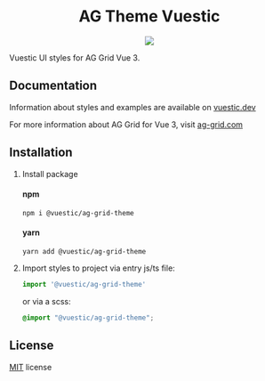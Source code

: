 <h1 align="center">AG Theme Vuestic</h1>
<p align="center"><img src="https://img.shields.io/npm/v/@vuestic/ag-grid-theme?label=ag-grid-theme"></p>
Vuestic UI styles for AG Grid Vue 3.

## Documentation

Information about styles and examples are available
on [vuestic.dev](https://vuestic.dev/en/extensions/ag-grid)

For more information about AG Grid for Vue 3, visit [ag-grid.com](https://www.ag-grid.com/vue-data-grid/getting-started/)


## Installation

1. Install package
    #### npm
    ```
    npm i @vuestic/ag-grid-theme
    ```
    #### yarn
    ```
    yarn add @vuestic/ag-grid-theme
    ```
2. Import styles to project via entry js/ts file:
    ```js
    import '@vuestic/ag-grid-theme'
    ```
    or via a scss:
    ```scss
    @import "@vuestic/ag-grid-theme";
    ```

## License

[MIT](https://github.com/epicmaxco/vuestic-ui/blob/develop/LICENSE.MD) license
